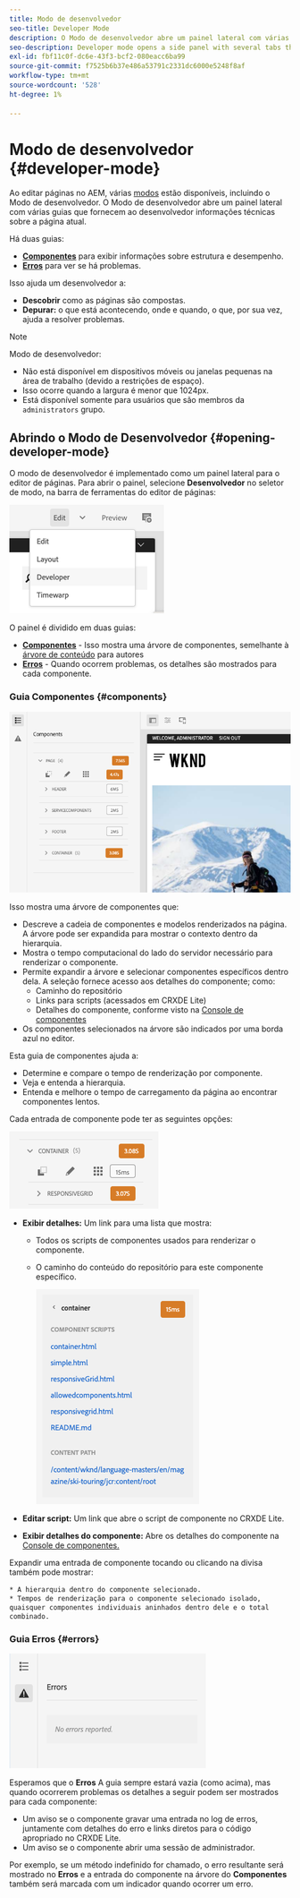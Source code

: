 ```yaml
---
title: Modo de desenvolvedor
seo-title: Developer Mode
description: O Modo de desenvolvedor abre um painel lateral com várias guias que fornecem ao desenvolvedor informações sobre a página atual
seo-description: Developer mode opens a side panel with several tabs that provide a developer with information about the current page
exl-id: fbf11c0f-dc6e-43f3-bcf2-080eacc6ba99
source-git-commit: f7525b6b37e486a53791c2331dc6000e5248f8af
workflow-type: tm+mt
source-wordcount: '528'
ht-degree: 1%

---
```


# Modo de desenvolvedor {#developer-mode}

Ao editar páginas no AEM, várias [modos](/help/sites-cloud/authoring/fundamentals/environment-tools.md#page-modes) estão disponíveis, incluindo o Modo de desenvolvedor. O Modo de desenvolvedor abre um painel lateral com várias guias que fornecem ao desenvolvedor informações técnicas sobre a página atual.

Há duas guias:

* **[Componentes](#components)** para exibir informações sobre estrutura e desempenho.
* **[Erros](#errors)** para ver se há problemas.

Isso ajuda um desenvolvedor a:

* **Descobrir** como as páginas são compostas.
* **Depurar:** o que está acontecendo, onde e quando, o que, por sua vez, ajuda a resolver problemas.

>[!NOTE]
>
>Modo de desenvolvedor:
>
>* Não está disponível em dispositivos móveis ou janelas pequenas na área de trabalho (devido a restrições de espaço).
>  * Isso ocorre quando a largura é menor que 1024px.
>* Está disponível somente para usuários que são membros da `administrators` grupo.

## Abrindo o Modo de Desenvolvedor {#opening-developer-mode}

O modo de desenvolvedor é implementado como um painel lateral para o editor de páginas. Para abrir o painel, selecione **Desenvolvedor** no seletor de modo, na barra de ferramentas do editor de páginas:

![Abrindo modo de desenvolvedor](assets/developer-mode.png)

O painel é dividido em duas guias:

* **[Componentes](#components)** - Isso mostra uma árvore de componentes, semelhante à [árvore de conteúdo](/help/sites-cloud/authoring/fundamentals/environment-tools.md#content-tree) para autores
* **[Erros](#errors)** - Quando ocorrem problemas, os detalhes são mostrados para cada componente.

### Guia Componentes {#components}

![Guia Componentes](assets/developer-mode-components-tab.png)

Isso mostra uma árvore de componentes que:

* Descreve a cadeia de componentes e modelos renderizados na página. A árvore pode ser expandida para mostrar o contexto dentro da hierarquia.
* Mostra o tempo computacional do lado do servidor necessário para renderizar o componente.
* Permite expandir a árvore e selecionar componentes específicos dentro dela. A seleção fornece acesso aos detalhes do componente; como:
   * Caminho do repositório
   * Links para scripts (acessados em CRXDE Lite)
   * Detalhes do componente, conforme visto na [Console de componentes](/help/sites-cloud/authoring/features/components-console.md)
* Os componentes selecionados na árvore são indicados por uma borda azul no editor.

Esta guia de componentes ajuda a:

* Determine e compare o tempo de renderização por componente.
* Veja e entenda a hierarquia.
* Entenda e melhore o tempo de carregamento da página ao encontrar componentes lentos.

Cada entrada de componente pode ter as seguintes opções:

![Exemplo de componente do modo de desenvolvedor](assets/developer-mode-component-example.png)

* **Exibir detalhes:** Um link para uma lista que mostra:
   * Todos os scripts de componentes usados para renderizar o componente.
   * O caminho do conteúdo do repositório para este componente específico.

     ![Exibir Detalhes](assets/developer-mode-view-details.png)

* **Editar script:** Um link que abre o script de componente no CRXDE Lite.

* **Exibir detalhes do componente:** Abre os detalhes do componente na [Console de componentes.](/help/sites-cloud/authoring/features/components-console.md)

Expandir uma entrada de componente tocando ou clicando na divisa também pode mostrar:

    * A hierarquia dentro do componente selecionado.
    * Tempos de renderização para o componente selecionado isolado, quaisquer componentes individuais aninhados dentro dele e o total combinado.

### Guia Erros {#errors}

![A guia de erros](assets/developer-mode-errors-tab.png)

Esperamos que o **Erros** A guia sempre estará vazia (como acima), mas quando ocorrerem problemas os detalhes a seguir podem ser mostrados para cada componente:

* Um aviso se o componente gravar uma entrada no log de erros, juntamente com detalhes do erro e links diretos para o código apropriado no CRXDE Lite.
* Um aviso se o componente abrir uma sessão de administrador.

Por exemplo, se um método indefinido for chamado, o erro resultante será mostrado no **Erros** e a entrada do componente na árvore do **Componentes** também será marcada com um indicador quando ocorrer um erro.
